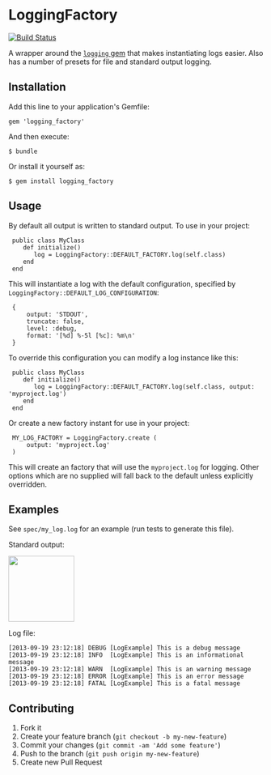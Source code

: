 # LoggingFactory
[![Build Status](https://travis-ci.org/nayyara-samuel/logging-factory.svg?branch=master)](https://travis-ci.org/nayyara-samuel/logging-factory)

A wrapper around the [`logging` gem](https://github.com/TwP/logging) that makes instantiating logs easier. Also has a number of presets for file and standard output logging. 

## Installation

Add this line to your application's Gemfile:

    gem 'logging_factory'

And then execute:

    $ bundle

Or install it yourself as:

    $ gem install logging_factory

## Usage
By default all output is written to standard output. To use in your project:

     public class MyClass
        def initialize()
           log = LoggingFactory::DEFAULT_FACTORY.log(self.class)
        end
     end

This will instantiate a log with the default configuration, specified by `LoggingFactory::DEFAULT_LOG_CONFIGURATION`:

     {
         output: 'STDOUT',
         truncate: false,
         level: :debug,
         format: '[%d] %-5l [%c]: %m\n'
     }
     
To override this configuration you can modify a log instance like this:

     public class MyClass
        def initialize()
           log = LoggingFactory::DEFAULT_FACTORY.log(self.class, output: 'myproject.log')
        end
     end

Or create a new factory instant for use in your project:


     MY_LOG_FACTORY = LoggingFactory.create (
         output: 'myproject.log'
     )


This will create an factory that will use the `myproject.log` for logging. Other options which are no supplied will fall back to the default unless explicitly overridden.

     
## Examples
See `spec/my_log.log` for an example (run tests to generate this file).

Standard output:

<img src='https://github.com/nayyara-samuel/logging-factory/blob/master/img/stdout.png?raw=true' height='130'>

Log file:

    [2013-09-19 23:12:18] DEBUG [LogExample] This is a debug message
    [2013-09-19 23:12:18] INFO  [LogExample] This is an informational message
    [2013-09-19 23:12:18] WARN  [LogExample] This is an warning message
    [2013-09-19 23:12:18] ERROR [LogExample] This is an error message
    [2013-09-19 23:12:18] FATAL [LogExample] This is a fatal message

## Contributing

1. Fork it
2. Create your feature branch (`git checkout -b my-new-feature`)
3. Commit your changes (`git commit -am 'Add some feature'`)
4. Push to the branch (`git push origin my-new-feature`)
5. Create new Pull Request
